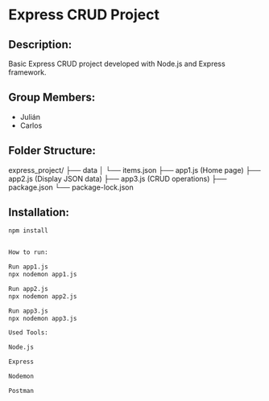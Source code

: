 # Express CRUD Project

## Description:
Basic Express CRUD project developed with Node.js and Express framework. 

## Group Members:
- Julián
- Carlos

## Folder Structure:
express_project/ 
├── data │
 └── items.json 
├── app1.js (Home page) 
├── app2.js (Display JSON data) 
├── app3.js (CRUD operations) 
├── package.json 
└── package-lock.json

## Installation:
```bash
npm install


How to run:

Run app1.js
npx nodemon app1.js

Run app2.js
npx nodemon app2.js

Run app3.js
npx nodemon app3.js

Used Tools:

Node.js

Express

Nodemon

Postman
